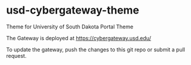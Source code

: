 # usd-cybergateway-theme
Theme for University of South Dakota Portal Theme

The Gateway is deployed at https://cybergateway.usd.edu/

To update the gateway, push the changes to this git repo or submit a pull request. 
